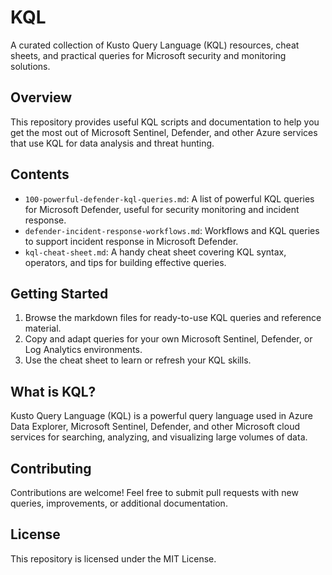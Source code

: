 # KQL

A curated collection of Kusto Query Language (KQL) resources, cheat sheets, and practical queries for Microsoft security and monitoring solutions.

## Overview
This repository provides useful KQL scripts and documentation to help you get the most out of Microsoft Sentinel, Defender, and other Azure services that use KQL for data analysis and threat hunting.

## Contents
- `100-powerful-defender-kql-queries.md`: A list of powerful KQL queries for Microsoft Defender, useful for security monitoring and incident response.
- `defender-incident-response-workflows.md`: Workflows and KQL queries to support incident response in Microsoft Defender.
- `kql-cheat-sheet.md`: A handy cheat sheet covering KQL syntax, operators, and tips for building effective queries.

## Getting Started
1. Browse the markdown files for ready-to-use KQL queries and reference material.
2. Copy and adapt queries for your own Microsoft Sentinel, Defender, or Log Analytics environments.
3. Use the cheat sheet to learn or refresh your KQL skills.

## What is KQL?
Kusto Query Language (KQL) is a powerful query language used in Azure Data Explorer, Microsoft Sentinel, Defender, and other Microsoft cloud services for searching, analyzing, and visualizing large volumes of data.

## Contributing
Contributions are welcome! Feel free to submit pull requests with new queries, improvements, or additional documentation.

## License
This repository is licensed under the MIT License.
